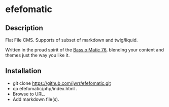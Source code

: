 
efefomatic
==========

Description
-----------
Flat File CMS. Supports of subset of markdown and twig/liquid.

Written in the proud spirit of the [Bass o Matic 76](https://www.youtube.com/watch?v=2HKTx5WFcs0),
blending your content and themes just the way you like it.

<a name="install"></a>
Installation
------------
* git clone https://github.com/jwrr/efefomatic.git
* cp efefomatic/php/index.html .
* Browse to URL.
* Add markdown file(s).

